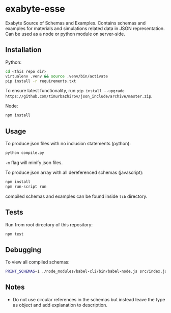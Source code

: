 # exabyte-esse

Exabyte Source of Schemas and Examples.
Contains schemas and examples for materials and simulations related data in JSON representation. 
Can be used as a node or python module on server-side.

## Installation

Python:

```bash
cd <this repo dir>
virtualenv .venv && source .venv/bin/activate
pip install -r requirements.txt
```

To ensure latest functionality, run `pip install --upgrade https://github.com/timurbazhirov/json_include/archive/master.zip`.

Node:
```bash
npm install
```

## Usage

To produce json files with no inclusion statements (python):

```bash
python compile.py
```

`-m` flag will minify json files.

To produce json array with all dereferenced schemas (javascript):

```bash
npm install
npm run-script run
```

compiled schemas and examples can be found inside `lib` directory.

## Tests

Run from root directory of this repository:

```bash
npm test
```

## Debugging

To view all compiled schemas:

```bash
PRINT_SCHEMAS=1 ./node_modules/babel-cli/bin/babel-node.js src/index.js
```

## Notes

- Do not use circular references in the schemas but instead leave the type as object and add explanation to description.
